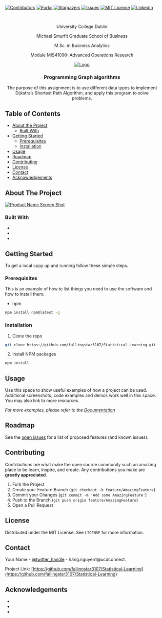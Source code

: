[![Contributors][contributors-shield]][contributors-url]
[![Forks][forks-shield]][forks-url]
[![Stargazers][stars-shield]][stars-url]
[![Issues][issues-shield]][issues-url]
[![MIT License][license-shield]][license-url]
[![LinkedIn][linkedin-shield]][linkedin-url]



<!-- PROJECT LOGO -->
<br />
<p align="center">
  University College Dublin
  <p align="center">
  Michael Smurfit Graduate School of Business
<p align="center">
  M.Sc. in Business Analytics
<p align="center">
  Module MIS41090: Advanced Operations Research 
<p align="center">
  <a href="https://github.com/fallingstar3107/Statistical-Learning">
    <img src="https://upload.wikimedia.org/wikipedia/en/thumb/5/57/Universitycollegedublinlogo.png/138px-Universitycollegedublinlogo.png" alt="Logo" >
  </a>

  <h3 align="center">Programming Graph algorithms</h3>

  <p align="center">
   The purpose of this assignment is to use different data types to implement Dijkstra’s Shortest Path Algorithm, and apply this program to solve problems.

    
  </p>
</p>



<!-- TABLE OF CONTENTS -->
## Table of Contents

* [About the Project](#about-the-project)
  * [Built With](#built-with)
* [Getting Started](#getting-started)
  * [Prerequisites](#prerequisites)
  * [Installation](#installation)
* [Usage](#usage)
* [Roadmap](#roadmap)
* [Contributing](#contributing)
* [License](#license)
* [Contact](#contact)
* [Acknowledgements](#acknowledgements)



<!-- ABOUT THE PROJECT -->
## About The Project

[![Product Name Screen Shot][product-screenshot]](https://example.com)


### Built With

* []()
* []()
* []()



<!-- GETTING STARTED -->
## Getting Started

To get a local copy up and running follow these simple steps.

### Prerequisites

This is an example of how to list things you need to use the software and how to install them.
* npm
```sh
npm install npm@latest -g
```

### Installation

1. Clone the repo
```sh
git clone https://github.com/fallingstar3107/Statistical-Learning.git
```
2. Install NPM packages
```sh
npm install
```



<!-- USAGE EXAMPLES -->
## Usage

Use this space to show useful examples of how a project can be used. Additional screenshots, code examples and demos work well in this space. You may also link to more resources.

_For more examples, please refer to the [Documentation](https://example.com)_



<!-- ROADMAP -->
## Roadmap

See the [open issues](https://github.com/fallingstar3107/Statistical-Learning/issues) for a list of proposed features (and known issues).



<!-- CONTRIBUTING -->
## Contributing

Contributions are what make the open source community such an amazing place to be learn, inspire, and create. Any contributions you make are **greatly appreciated**.

1. Fork the Project
2. Create your Feature Branch (`git checkout -b feature/AmazingFeature`)
3. Commit your Changes (`git commit -m 'Add some AmazingFeature'`)
4. Push to the Branch (`git push origin feature/AmazingFeature`)
5. Open a Pull Request



<!-- LICENSE -->
## License

Distributed under the MIT License. See `LICENSE` for more information.



<!-- CONTACT -->
## Contact

Your Name - [@twitter_handle](https://twitter.com/twitter_handle) - hang.nguyen1@ucdconnect.

Project Link: [https://github.com/fallingstar3107/Statistical-Learning](https://github.com/fallingstar3107/Statistical-Learning)



<!-- ACKNOWLEDGEMENTS -->
## Acknowledgements

* []()
* []()
* []()





<!-- MARKDOWN LINKS & IMAGES -->
<!-- https://www.markdownguide.org/basic-syntax/#reference-style-links -->
[contributors-shield]: https://img.shields.io/github/contributors/fallingstar3107/Statistical-Learning.svg?style=flat-square
[contributors-url]: https://github.com/fallingstar3107/Statistical-Learning/graphs/contributors
[forks-shield]: https://img.shields.io/github/forks/fallingstar3107/Statistical-Learning.svg?style=flat-square
[forks-url]: https://github.com/fallingstar3107/Statistical-Learning/network/members
[stars-shield]: https://img.shields.io/github/stars/fallingstar3107/Statistical-Learning.svg?style=flat-square
[stars-url]: https://github.com/fallingstar3107/Statistical-Learning/stargazers
[issues-shield]: https://img.shields.io/github/issues/fallingstar3107/Statistical-Learning.svg?style=flat-square
[issues-url]: https://github.com/fallingstar3107/Statistical-Learning/issues
[license-shield]: https://img.shields.io/github/license/fallingstar3107/Statistical-Learning.svg?style=flat-square
[license-url]: https://github.com/fallingstar3107/Statistical-Learning/blob/master/LICENSE.txt
[linkedin-shield]: https://img.shields.io/badge/-LinkedIn-black.svg?style=flat-square&logo=linkedin&colorB=555
[linkedin-url]: https://www.linkedin.com/in/hang-nguyen-analytics/
[product-screenshot]: images/screenshot.png
